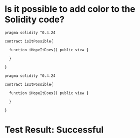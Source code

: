 # Is it possible to add color to the Solidity code?

~~~Solidity
pragma solidity ^0.4.24

contract isItPossible{

  function iHopeItDoes() public view {
  
  }

}

~~~

```Solidity
pragma solidity ^0.4.24

contract isItPossible{

  function iHopeItDoes() public view {
  
  }

}

```

# Test Result: Successful
